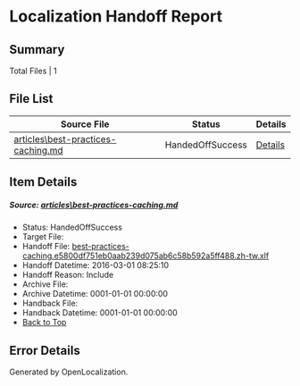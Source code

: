 # <a name='report-top'></a> Localization Handoff Report

## Summary
 Total Files | 1

## File List
 Source File | Status | Details 
 ----------- | ------ | ------- 
 [articles\best-practices-caching.md](https://github.com/OpenLocalizationTest/azuretest/blob/564f117df0f1535deaedbfd67d83cc6971df2400/articles/best-practices-caching.md) | HandedOffSuccess | [Details](#53a9a7c37e2eb16e13371eca9dc6052e780c681b6622)

## Item Details
##### <a name='53a9a7c37e2eb16e13371eca9dc6052e780c681b6622'></a> Source: [articles\best-practices-caching.md](https://github.com/OpenLocalizationTest/azuretest/blob/564f117df0f1535deaedbfd67d83cc6971df2400/articles/best-practices-caching.md)
* Status: HandedOffSuccess
* Target File: 
* Handoff File: [best-practices-caching.e5800df751eb0aab239d075ab6c58b592a5ff488.zh-tw.xlf](https://github.com/OpenLocalizationTest/azuretest.handoff/blob/8914af6ef8bb0e212bc2d2a0350f6fafd092e89e/ol-handoff/OpenLocalizationTest/azuretest.zh-tw/performance/best-practices-caching.e5800df751eb0aab239d075ab6c58b592a5ff488.zh-tw.xlf)
* Handoff Datetime: 2016-03-01 08:25:10
* Handoff Reason: Include
* Archive File: 
* Archive Datetime: 0001-01-01 00:00:00
* Handback File: 
* Handback Datetime: 0001-01-01 00:00:00
* [Back to Top](#report-top)


## Error Details

Generated by OpenLocalization.
